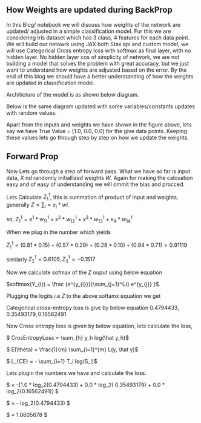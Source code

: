 ## **How Weights are updated during BackProp**


In this Blog/ notebook we will discuss how weights of the network are updated/ adjusted in a simple classification model. For this we are considering Iris dataset which has 3 class, 4 features for each data point. We will build our netowrk using JAX both Stax api and custom model, we will use Categorical Cross entropy loss with softmax as final layer, with no hidden layer. No hidden layer cos of simplicity of network, we are not building a model that solves the problem with great accuracy, but we just want to understand how weights are adjusted based on the error. By the end of this blog we should have a better understanding of how the weights are updated in classification model.

Architicture of the model is as shown below diagram.

Below is the same diagram updated with some variables/constants updates with random values.

Apart from the inputs and weights we have shown in the figure above, lets say we have True Value = [1.0, 0.0, 0.0] for the give data points. Keeping these values lets go through step by step on how we update the weights.

## Forward Prop

Now Lets go through a step of forward pass. What we have so far is input data, $X$ nd randomly initiallized weights $W$. Again for making the calcuation easy and of easy of understanding we will ommit the bias and procced. 

Lets Calculate $Z_{1}^{1}$, this is summation of product of input and weights, generally  $Z = \sum_{i} = x_{i}*w{i}$. 

so, $Z_{1}^{1} = x^{1} * w_{11}^{1} + x^{2} * w_{12}^{1} + x^{3} * w_{13}^{1} + x_{4} * w_{14}^{1}$

When we plug in the number which yields 

$Z_{1}^{1} = (0.81 * 0.15) + (0.57 * 0.29) + (0.28 * 0.10) + (0.84 * 0.71) = 0.91119$

similarly $Z_{2}^{1} = 0.6105, Z_{3}^{1} = -0.1517$

Now we calculate sofmax of the $Z$ ouput using below equation 

$softmax(Y_{i}) = \frac {e^{y_{i}}}{\sum_{j=1}^{J} e^{y_{j}} }$

Plugging the logits i.e $Z$ to the above softamx equation we get 

Categorical cross-entropy loss is give by below equation $0.4794433, 0.35493179, 0.16562491$

Now Cross entropy loss is given by below equation, lets calculate the loss, 

$ CrosEntropyLoss = \sum_{h} y_h log(\hat y_h)$

$ E(\theta) = \frac{1}{m} \sum_{i=1}^{m} L(y, \hat y)$

$ L_{CE} = - \sum_{i=1} T_i log(S_i)$

Lets plugin the numbers we have and calculate the loss.

$        = -[1.0 * log_2(0.4794433) + 0.0 * log_2( 0.35493179) + 0.0 * log_2(0.16562491)] $

$        = - log_2(0.4794433) $

$        = 1.0605678 $
